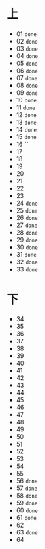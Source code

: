 # 上
- 01    `done`
- 02    `done`
- 03    `done`
- 04    `done`
- 05    `done`
- 06    `done`
- 07    `done` 
- 08    `done`
- 09    `done`
- 10    `done`
- 11    `done` 
- 12    `done`
- 13    `done`
- 14    `done`
- 15    `done`
- 16    ``
- 17  
- 18  
- 19  
- 20  
- 21  
- 22  
- 23  
- 24    `done`
- 25    `done`
- 26    `done`
- 27    `done`
- 28    `done`
- 29    `done`
- 30    `done`
- 31    `done`
- 32    `done`
- 33    `done`

# 下  
- 34  
- 35  
- 36  
- 37  
- 38  
- 39  
- 40  
- 41  
- 42  
- 43  
- 44  
- 45  
- 46  
- 47  
- 48  
- 49  
- 50  
- 51  
- 52  
- 53  
- 54  
- 55  
- 56    `done` 
- 57    `done` 
- 58    `done`     
- 59    `done`
- 60    `done` 
- 61    `done`
- 62  
- 63    `done` 
- 64  
